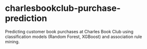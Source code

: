 # charlesbookclub-purchase-prediction
Predicting customer book purchases at Charles Book Club using classification models (Random Forest, XGBoost) and association rule mining.

